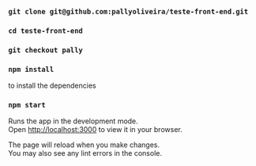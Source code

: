 ### `git clone git@github.com:pallyoliveira/teste-front-end.git`
### `cd teste-front-end`
### `git checkout pally`
### `npm install`
to install the dependencies
### `npm start`
Runs the app in the development mode.\
Open [http://localhost:3000](http://localhost:3000) to view it in your browser.

The page will reload when you make changes.\
You may also see any lint errors in the console.




